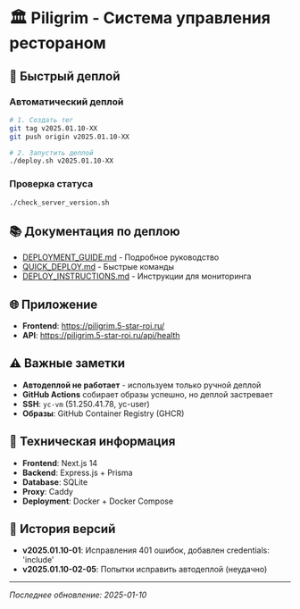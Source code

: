 # 🏛️ Piligrim - Система управления рестораном

## 🚀 Быстрый деплой

### Автоматический деплой
```bash
# 1. Создать тег
git tag v2025.01.10-XX
git push origin v2025.01.10-XX

# 2. Запустить деплой
./deploy.sh v2025.01.10-XX
```

### Проверка статуса
```bash
./check_server_version.sh
```

## 📚 Документация по деплою
- [DEPLOYMENT_GUIDE.md](DEPLOYMENT_GUIDE.md) - Подробное руководство
- [QUICK_DEPLOY.md](QUICK_DEPLOY.md) - Быстрые команды
- [DEPLOY_INSTRUCTIONS.md](DEPLOY_INSTRUCTIONS.md) - Инструкции для мониторинга

## 🌐 Приложение
- **Frontend**: https://piligrim.5-star-roi.ru/
- **API**: https://piligrim.5-star-roi.ru/api/health

## ⚠️ Важные заметки
- **Автодеплой не работает** - используем только ручной деплой
- **GitHub Actions** собирает образы успешно, но деплой застревает
- **SSH**: `yc-vm` (51.250.41.78, yc-user)
- **Образы**: GitHub Container Registry (GHCR)

## 🔧 Техническая информация
- **Frontend**: Next.js 14
- **Backend**: Express.js + Prisma
- **Database**: SQLite
- **Proxy**: Caddy
- **Deployment**: Docker + Docker Compose

## 📝 История версий
- **v2025.01.10-01**: Исправления 401 ошибок, добавлен credentials: 'include'
- **v2025.01.10-02-05**: Попытки исправить автодеплой (неудачно)

---
*Последнее обновление: 2025-01-10*
